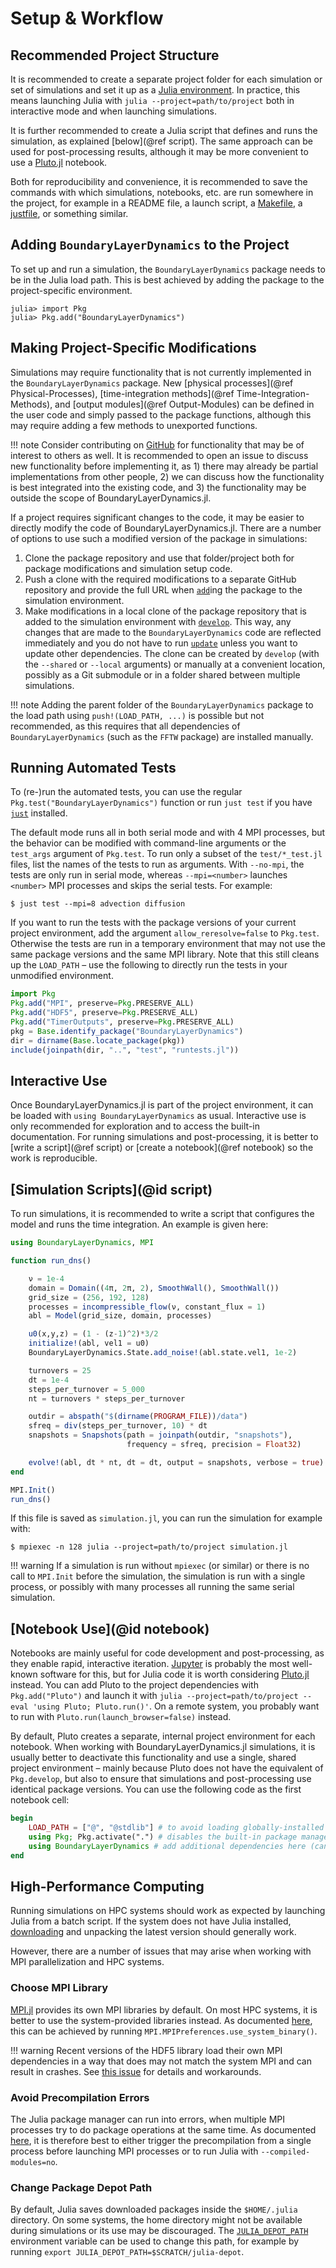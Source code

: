 # Setup & Workflow

## Recommended Project Structure

It is recommended to create a separate project folder for each simulation or set of simulations and set it up as a [Julia environment](https://pkgdocs.julialang.org/v1/environments/).
In practice, this means launching Julia with `julia --project=path/to/project` both in interactive mode and when launching simulations.

It is further recommended to create a Julia script that defines and runs the simulation, as explained [below](@ref script).
The same approach can be used for post-processing results, although it may be more convenient to use a [Pluto.jl](https://github.com/fonsp/Pluto.jl) notebook.

Both for reproducibility and convenience, it is recommended to save the commands with which simulations, notebooks, etc. are run somewhere in the project, for example in a README file, a launch script, a [Makefile](https://www.gnu.org/software/make/), a [justfile](https://just.systems/), or something similar.


## Adding `BoundaryLayerDynamics` to the Project

To set up and run a simulation, the `BoundaryLayerDynamics` package needs to be in the Julia load path.
This is best achieved by adding the package to the project-specific environment.

```juliarepl
julia> import Pkg
julia> Pkg.add("BoundaryLayerDynamics")
```


## Making Project-Specific Modifications

Simulations may require functionality that is not currently implemented in the `BoundaryLayerDynamics` package.
New [physical processes](@ref Physical-Processes), [time-integration methods](@ref Time-Integration-Methods), and [output modules](@ref Output-Modules) can be defined in the user code and simply passed to the package functions, although this may require adding a few methods to unexported functions.

!!! note
    Consider contributing on [GitHub](https://github.com/efpl-columbia/BoundaryLayerDynamics.jl) for functionality that may be of interest to others as well.
    It is recommended to open an issue to discuss new functionality before implementing it, as 1) there may already be partial implementations from other people, 2) we can discuss how the functionality is best integrated into the existing code, and 3) the functionality may be outside the scope of BoundaryLayerDynamics.jl.

If a project requires significant changes to the code, it may be easier to directly modify the code of BoundaryLayerDynamics.jl.
There are a number of options to use such a modified version of the package in simulations:

1. Clone the package repository and use that folder/project both for package modifications and simulation setup code.
1. Push a clone with the required modifications to a separate GitHub repository and provide the full URL when [`add`](https://pkgdocs.julialang.org/v1/repl/#repl-add)ing the package to the simulation environment.
1. Make modifications in a local clone of the package repository that is added to the simulation environment with [`develop`](https://pkgdocs.julialang.org/v1/repl/#repl-develop).
   This way, any changes that are made to the `BoundaryLayerDynamics` code are reflected immediately and you do not have to run [`update`](https://pkgdocs.julialang.org/v1/repl/#repl-update) unless you want to update other dependencies.
   The clone can be created by `develop` (with the `--shared` or `--local` arguments) or manually at a convenient location, possibly as a Git submodule or in a folder shared between multiple simulations.

!!! note
    Adding the parent folder of the `BoundaryLayerDynamics` package to the load path using
    `push!(LOAD_PATH, ...)` is possible but not recommended, as this requires
    that all dependencies of `BoundaryLayerDynamics` (such as the `FFTW` package) are installed
    manually.


## Running Automated Tests

To (re-)run the automated tests, you can use the regular `Pkg.test("BoundaryLayerDynamics")` function or run `just test` if you have [`just`](https://just.systems/) installed.

The default mode runs all in both serial mode and with 4 MPI processes, but the behavior can be modified with command-line arguments or the `test_args` argument of `Pkg.test`.
To run only a subset of the `test/*_test.jl` files, list the names of the tests to run as arguments.
With `--no-mpi`, the tests are only run in serial mode, whereas `--mpi=<number>` launches `<number>` MPI processes and skips the serial tests.
For example:

```
$ just test --mpi=8 advection diffusion
```

If you want to run the tests with the package versions of your current project environment, add the argument `allow_reresolve=false` to `Pkg.test`.
Otherwise the tests are run in a temporary environment that may not use the same package versions and the same MPI library.
Note that this still cleans up the `LOAD_PATH` – use the following to directly run the tests in your unmodified environment.

```julia
import Pkg
Pkg.add("MPI", preserve=Pkg.PRESERVE_ALL)
Pkg.add("HDF5", preserve=Pkg.PRESERVE_ALL)
Pkg.add("TimerOutputs", preserve=Pkg.PRESERVE_ALL)
pkg = Base.identify_package("BoundaryLayerDynamics")
dir = dirname(Base.locate_package(pkg))
include(joinpath(dir, "..", "test", "runtests.jl"))
```


## Interactive Use

Once BoundaryLayerDynamics.jl is part of the project environment, it can be loaded with `using BoundaryLayerDynamics` as usual.
Interactive use is only recommended for exploration and to access the built-in documentation.
For running simulations and post-processing, it is better to [write a script](@ref script) or [create a notebook](@ref notebook) so the work is reproducible.


## [Simulation Scripts](@id script)

To run simulations, it is recommended to write a script that configures the model and runs the time integration.
An example is given here:

```julia
using BoundaryLayerDynamics, MPI

function run_dns()

    ν = 1e-4
    domain = Domain((4π, 2π, 2), SmoothWall(), SmoothWall())
    grid_size = (256, 192, 128)
    processes = incompressible_flow(ν, constant_flux = 1)
    abl = Model(grid_size, domain, processes)

    u0(x,y,z) = (1 - (z-1)^2)*3/2
    initialize!(abl, vel1 = u0)
    BoundaryLayerDynamics.State.add_noise!(abl.state.vel1, 1e-2)

    turnovers = 25
    dt = 1e-4
    steps_per_turnover = 5_000
    nt = turnovers * steps_per_turnover

    outdir = abspath("$(dirname(PROGRAM_FILE))/data")
    sfreq = div(steps_per_turnover, 10) * dt
    snapshots = Snapshots(path = joinpath(outdir, "snapshots"),
                          frequency = sfreq, precision = Float32)

    evolve!(abl, dt * nt, dt = dt, output = snapshots, verbose = true)
end

MPI.Init()
run_dns()
```

If this file is saved as `simulation.jl`, you can run the simulation for example with:

```shell
$ mpiexec -n 128 julia --project=path/to/project simulation.jl
```

!!! warning
    If a simulation is run without `mpiexec` (or similar) or there is no call to `MPI.Init` before the simulation, the simulation is run with a single process, or possibly with many processes all running the same serial simulation.

## [Notebook Use](@id notebook)

Notebooks are mainly useful for code development and post-processing, as they enable rapid, interactive iteration.
[Jupyter](https://jupyter.org/) is probably the most well-known software for this, but for Julia code it is worth considering [Pluto.jl](https://github.com/fonsp/Pluto.jl) instead.
You can add Pluto to the project dependencies with `Pkg.add("Pluto")` and launch it with `julia --project=path/to/project --eval 'using Pluto; Pluto.run()'`.
On a remote system, you probably want to run with `Pluto.run(launch_browser=false)` instead.

By default, Pluto creates a separate, internal project environment for each notebook.
When working with BoundaryLayerDynamics.jl simulations, it is usually better to deactivate this functionality and use a single, shared project environment – mainly because Pluto does not have the equivalent of `Pkg.develop`, but also to ensure that simulations and post-processing use identical package versions.
You can use the following code as the first notebook cell:

```julia
begin
    LOAD_PATH = ["@", "@stdlib"] # to avoid loading globally-installed packages
    using Pkg; Pkg.activate(".") # disables the built-in package management
    using BoundaryLayerDynamics # add additional dependencies here (can also use `import`)
end
```


## High-Performance Computing

Running simulations on HPC systems should work as expected by launching Julia from a batch script.
If the system does not have Julia installed, [downloading](https://julialang.org/downloads/) and unpacking the latest version should generally work.

However, there are a number of issues that may arise when working with MPI parallelization and HPC systems.

### Choose MPI Library

[MPI.jl](https://github.com/JuliaParallel/MPI.jl) provides its own MPI libraries by default.
On most HPC systems, it is better to use the system-provided libraries instead.
As documented [here](https://juliaparallel.org/MPI.jl/stable/configuration/#using_system_mpi), this can be achieved by running `MPI.MPIPreferences.use_system_binary()`.

!!! warning
    Recent versions of the HDF5 library load their own MPI dependencies in a way that does may not match the system MPI and can result in crashes. See [this issue](https://github.com/JuliaIO/HDF5.jl/issues/1079) for details and workarounds.

### Avoid Precompilation Errors

The Julia package manager can run into errors, when multiple MPI processes try to do package operations at the same time.
As documented [here](https://juliaparallel.org/MPI.jl/stable/knownissues/#Julia-module-precompilation), it is therefore best to either trigger the precompilation from a single process before launching MPI processes or to run Julia with `--compiled-modules=no`.

### Change Package Depot Path

By default, Julia saves downloaded packages inside the `$HOME/.julia` directory.
On some systems, the home directory might not be available during simulations or its use may be discouraged.
The [`JULIA_DEPOT_PATH`](https://docs.julialang.org/en/v1/manual/environment-variables/#JULIA_DEPOT_PATH) environment variable can be used to change this path, for example by running `export JULIA_DEPOT_PATH=$SCRATCH/julia-depot`.
